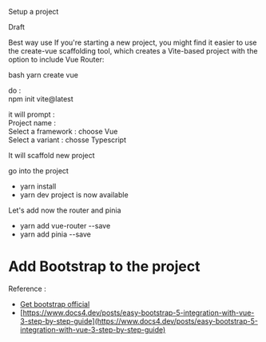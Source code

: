 Setup a project

Draft

Best way use 
If you're starting a new project, you might find it easier to use the create-vue scaffolding tool, which creates a Vite-based project with the option to include Vue Router:

bash
yarn create vue



do  :  
 npm init vite@latest

it will prompt :  
 Project name : <add your name>  
 Select a framework : choose Vue  
 Select a variant : chosse Typescript  

It will scaffold new project


go into the project  
 - yarn install
 - yarn dev
project is now available

Let's add now the router and pinia
 - yarn add vue-router --save
 - yarn add pinia --save


# Add Bootstrap to the project 


Reference : 
- [Get bootstrap official](https://getbootstrap.com/)
- [https://www.docs4.dev/posts/easy-bootstrap-5-integration-with-vue-3-step-by-step-guide](https://www.docs4.dev/posts/easy-bootstrap-5-integration-with-vue-3-step-by-step-guide)